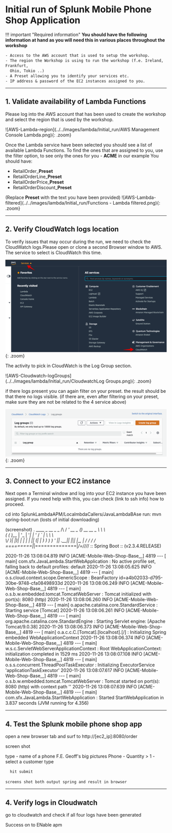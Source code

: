 # Initial run of Splunk Mobile Phone Shop Application 

!!! important "Required information"
    **You should have the following information at hand as you will need this in various places throughout the workshop**

    - Access to the AWS account that is used to setup the workshop. 
    - The region the Workshop is using to run the workshop (f.e. Ireland, Frankfurt,
      Ohio, Tokio ..)
    - A Preset allowing you to identify your services etc.
    - IP address & password of the EC2 instances assigned to you.

---
## 1. Validate availability of Lambda Functions
Please log into the AWS account that has been used to create the workshop and select the region that is used by the workshop.

![AWS-Lambda-region](../../images/lambda/Initial_run/AWS Management Console Lambda.png){: .zoom}

Once the Lambda service have been selected you should see a list of available Lambda Functions.  To find the ones that are assigned to you, use the filter option, to see only the ones for you - **ACME** in our example
You should have:

 - RetailOrder_**Preset**
 - RetailOrderLine_**Preset**
 - RetailOrderPrice_**Preset**
 - RetailOrderDiscount_**Preset**

(Replace **Preset** with the text you have been provided)
![AWS-Lambda-filtered](../../images/lambda/Initial_run/Functions - Lambda filtered.png){: .zoom}

---
## 2. Verify CloudWatch logs location

To verify issues that may occur during the run, we need to check the CloudWatch logs.Please open or clone a second Browser window to AWS. The service to select is CloudWatch this time.

![AWS-Cloudwatch](../../images/lambda/Initial_run/Cloudwatch.png){: .zoom}

The activity to pick in CloudWatch is the Log Group  section.
 
![AWS-Cloudwatch-logGroups](../../images/lambda/Initial_run/CloudwatchLog
Groups.png){: .zoom}

if there logs present you can again filter on your preset. the result should be that there no logs visible. (if there are, even after filtering on your preset, make sure they are not be related to the 4 service above)

![AWS-Cloudwatch-no-logs](../../images/lambda/Initial_run/Cloudwatch_No_logs.png){: .zoom}

---
## 3. Connect to your EC2 instance
Next open a Terminal window and log into your EC2 instance you have been assigned.
If you need help with this, you can check (link to ssh info) how to proceed. 


cd into SplunkLambdaAPM/LocalmbdaCallers/JavaLambdaBAse
run:
   mvn spring-boot:run
   (losts of initial downloading)

(screenshot)
  .   ____          _            __ _ _
 /\\ / ___'_ __ _ _(_)_ __  __ _ \ \ \ \
( ( )\___ | '_ | '_| | '_ \/ _` | \ \ \ \
 \\/  ___)| |_)| | | | | || (_| |  ) ) ) )
  '  |____| .__|_| |_|_| |_\__, | / / / /
 =========|_|==============|___/=/_/_/_/
 :: Spring Boot ::        (v2.3.4.RELEASE)

2020-11-26 13:08:04.819  INFO [ACME-Mobile-Web-Shop-Base,,,] 4819 --- [           main] com.sfx.JavaLambda.StartWebApplication   : No active profile set, falling back to default profiles: default
2020-11-26 13:08:05.625  INFO [ACME-Mobile-Web-Shop-Base,,,] 4819 --- [           main] o.s.cloud.context.scope.GenericScope     : BeanFactory id=a4b02033-d795-30be-9748-cfa08498933d
2020-11-26 13:08:06.249  INFO [ACME-Mobile-Web-Shop-Base,,,] 4819 --- [           main] o.s.b.w.embedded.tomcat.TomcatWebServer  : Tomcat initialized with port(s): 8080 (http)
2020-11-26 13:08:06.260  INFO [ACME-Mobile-Web-Shop-Base,,,] 4819 --- [           main] o.apache.catalina.core.StandardService   : Starting service [Tomcat]
2020-11-26 13:08:06.261  INFO [ACME-Mobile-Web-Shop-Base,,,] 4819 --- [           main] org.apache.catalina.core.StandardEngine  : Starting Servlet engine: [Apache Tomcat/9.0.38]
2020-11-26 13:08:06.373  INFO [ACME-Mobile-Web-Shop-Base,,,] 4819 --- [           main] o.a.c.c.C.[Tomcat].[localhost].[/]       : Initializing Spring embedded WebApplicationContext
2020-11-26 13:08:06.374  INFO [ACME-Mobile-Web-Shop-Base,,,] 4819 --- [           main] w.s.c.ServletWebServerApplicationContext : Root WebApplicationContext: initialization completed in 1529 ms
2020-11-26 13:08:07.108  INFO [ACME-Mobile-Web-Shop-Base,,,] 4819 --- [           main] o.s.s.concurrent.ThreadPoolTaskExecutor  : Initializing ExecutorService 'applicationTaskExecutor'
2020-11-26 13:08:07.617  INFO [ACME-Mobile-Web-Shop-Base,,,] 4819 --- [           main] o.s.b.w.embedded.tomcat.TomcatWebServer  : Tomcat started on port(s): 8080 (http) with context path ''
2020-11-26 13:08:07.639  INFO [ACME-Mobile-Web-Shop-Base,,,] 4819 --- [           main] com.sfx.JavaLambda.StartWebApplication   : Started StartWebApplication in 3.837 seconds (JVM running for 4.356)

---
## 4. Test the Splunk mobile phone shop app

open a new browser tab and surf to  http://[ec2_ip]:8080/order

screen shot

type - name of a phone F.E. Geoff's big pictures Phone
     - Quantity  > 1
     - select a customer type

      hit submit

    screens shot both output spring and result in browser
---
## 4. Verify logs in Cloudwatch
go to cloudwatch and check if all four logs have been generated

Success on to ENable apm


